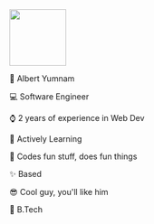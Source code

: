 <div id="header" align="left">
  <img src="https://giphy.com/gifs/QAGXC2EXQeCkmA8Wpe/fullscreen" width="100"/>
</div>
<p>🐸 Albert Yumnam</p>
<p>💻 Software Engineer</p>
<p>⌚ 2 years of experience in Web Dev</p>
<p>📖 Actively Learning</p>
<p>💖 Codes fun stuff, does fun things</p>
<p>✨ Based</p>
<p>😎 Cool guy, you'll like him</p>
<p>📜 B.Tech </p>



